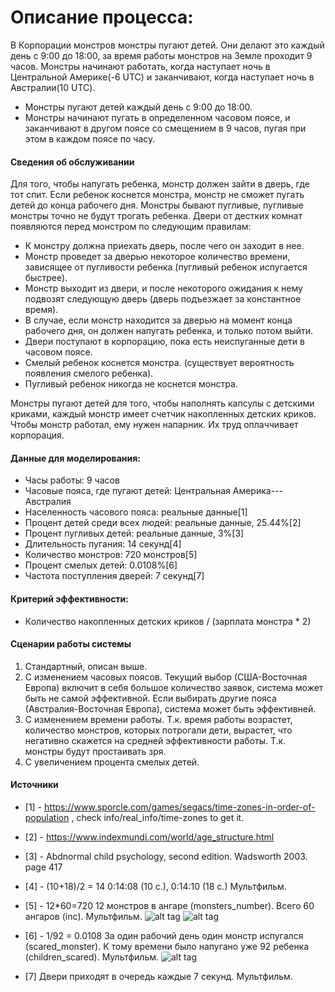 # Описание процесса:

В Корпорации монстров монстры пугают детей. Они делают это каждый день с 9:00 до 18:00, за время работы монстров на Земле проходит 9 часов. Монстры начинают работать, когда наступает ночь в Центральной Америке(-6 UTC) и заканчивают, когда наступает ночь в Австралии(10 UTC).  

- Монстры пугают детей каждый день с 9:00 до 18:00.
- Монстры начинают пугать в определенном часовом поясе, и заканчивают в другом поясе со смещением в 9 часов, пугая при этом в каждом поясе по часу.

#### Сведения об обслуживании

Для того, чтобы напугать ребенка, монстр должен зайти в дверь, где тот спит. Если ребенок коснется монстра, монстр не сможет пугать детей до конца рабочего дня. Монстры бывают пугливые, пугливые монстры точно не будут трогать ребенка. Двери от дестких комнат появляются перед монстром по следующим правилам:

- К монстру должна приехать дверь, после чего он заходит в нее.
- Монстр проведет за дверью некоторое количество времени, зависящее от пугливости ребенка (пугливый ребенок испугается быстрее).
- Монстр выходит из двери, и после некоторого ожидания к нему подвозят следующую дверь (дверь подъезжает за константное время).
- В случае, если монстр находится за дверью на момент конца рабочего дня, он должен напугать ребенка, и только потом выйти.
- Двери поступают в корпорацию, пока есть неиспуганные дети в часовом поясе.
- Смелый ребенок коснется монстра. (существует вероятность появления смелого ребенка).
- Пугливый ребенок никогда не коснется монстра.

Монстры пугают детей для того, чтобы наполнять капсулы с детскими криками, каждый монстр имеет счетчик накопленных детских криков.
Чтобы монстр работал, ему нужен напарник. Их труд оплаччивает корпорация.

#### Данные для моделирования:

- Часы работы: 				9 часов
- Часовые пояса, где пугают детей: 	Центральная Америка---Австралия
- Населенность часового пояса: 		реальные данные[1]
- Процент детей среди всех людей:	реальные данные, 25.44%[2]
- Процент пугливых детей:		реальные данные, 3%[3]
- Длительность пугания:			14 секунд[4]
- Количество монстров:			720 монстров[5]
- Процент смелых детей:			0.0108%[6]
- Частота поступления дверей:    7 секунд[7]


#### Критерий эффективности:

- Количество накопленных детских криков / (зарплата монстра * 2)

#### Сценарии работы системы

 1) Стандартный, описан выше.
 2) С изменением часовых поясов. Текущий выбор (США-Восточная Европа) включит в себя большое количество заявок, система может быть не самой эффективной. Если выбирать другие пояса (Австралия-Восточная Европа), система может быть эффективней. 
 3) С изменением времени работы. Т.к. время работы возрастет, количество монстров, которых потрогали дети, вырастет, что негативно скажется на средней эффективности работы. Т.к. монстры будут простаивать зря.
 4) С увеличением процента смелых детей.


#### Источники

- [1] - https://www.sporcle.com/games/segacs/time-zones-in-order-of-population , check info/real_info/time-zones to get it.
- [2] - https://www.indexmundi.com/world/age_structure.html
- [3] - Abdnormal child psychology, second edition. Wadsworth 2003. page 417
- [4] - (10+18)/2 = 14    0:14:08 (10 с.), 0:14:10 (18 с.) Мультфильм.
- [5] - 12*60=720         12 монстров в ангаре (monsters_number). Всего 60 ангаров (inc). Мультфильм. 
  ![alt tag](https://raw.githubusercontent.com/yashin-alexander/itmo/master/course_3/Monsters-Inc-modeling/info_part/screens/monsters_number.png)
  ![alt tag](https://raw.githubusercontent.com/yashin-alexander/itmo/master/course_3/Monsters-Inc-modeling/info_part/screens/inc.png)

- [6] - 1/92 = 0.0108     За один рабочий день один монстр испугался (scared_monster). К тому времени было напугано уже 92 ребенка (children_scared). Мультфильм.
  ![alt tag](https://raw.githubusercontent.com/yashin-alexander/itmo/master/course_3/Monsters-Inc-modeling/info_part/screens/children_scared.png)
- [7] Двери приходят в очередь каждые 7 секунд. Мультфильм.
